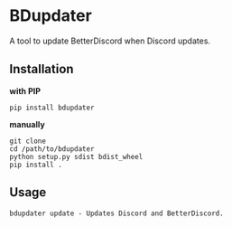 # BDupdater

A tool to update BetterDiscord when Discord updates.

## Installation
**with PIP**
```
pip install bdupdater
```

**manually**
```
git clone
cd /path/to/bdupdater
python setup.py sdist bdist_wheel
pip install .
```

## Usage
```
bdupdater update - Updates Discord and BetterDiscord.
```